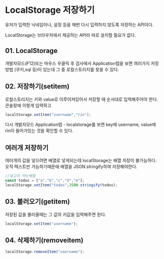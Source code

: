 # LocalStorage 저장하기
유저가 입력한 닉네임이나, 설정 등을 매번 다시 입력하지 않도록 저장하는 API이다.

 LocalStorage는 브라우저에서 제공하는 API라 따로 설치할 필요가 없다.
 ## 01. LocalStorage
 개발자모드(F12)또는 마우스 우클릭 후 검사에서
Application탭을 보면 여러가지 저장방법 (쿠키,sql 등)이 있는데
그 중 로컬스토리지를 찾을 수 있다.


 ## 02. 저장하기(setitem) 
 로컬스토리지는 키와 value로 이루어져있어서 저장할 때 순서대로 입력해주어야 한다.
 콘솔창에 이렇게 입력하고
```js
localStorage.setItem("username","rin");
```
다시 개발자모드 Application탭 - localstorage를 보면 key에 username, value에 rin이 들어가있는 것을 확인할 수 있다.

## 여러개 저장하기
여러개의 값을 넣으려면 배열로 넣게되는데 localStorage는 배열 저장이 불가능하다. 오직 텍스트만 가능하기때문에 배열을 JSON.stringify하여 저장해야한다.

```js
//넣고자 하는배열
const todos = ["a","b","c","d","e"];
localStorage.setItem("todos",JSON.stringify(todos);

```

 ## 03. 불러오기(getitem)
저장된 값을 불러올때는 그 값의 키값을 입력해주면 된다.
 ```js
localStorage.setItem("username");
```

 ## 04. 삭제하기(removeitem)
  ```js
localStorage.removeItem("username");
```
